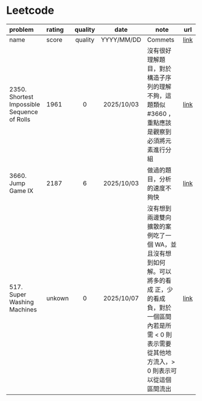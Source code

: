 # Leetcode

| problem           | rating     |quality       | date     | note                 |url|
|:------------------|:-----------|:------------:|:--------:|----------------------|---|
| name |score       | quality            |YYYY/MM/DD|Commets|[link]()|
| 2350. Shortest Impossible Sequence of Rolls|1961        | 0            |2025/10/03|沒有很好理解題目，對於構造子序列的理解不夠，這題類似 #3660 ，重點應該是觀察到必須將元素進行分組 |[link](https://leetcode.cn/problems/shortest-impossible-sequence-of-rolls/description/)|
| 3660. Jump Game IX|2187        | 6            |2025/10/03|做過的題目，分析的速度不夠快|[link](https://leetcode.com/problems/jump-game-ix/description/)|
|517. Super Washing Machines |unkown       | 0            |2025/10/07|沒有想到兩邊雙向擴散的案例吃了一個 WA，並且沒有想到如何解。可以將多的看成 正，少的看成 負，對於一個區間內若是所需 < 0 則表示需要從其他地方流入，> 0 則表示可以從這個區間流出|[link](https://leetcode.cn/problems/super-washing-machines/solutions/1023234/acmjin-pai-ti-jie-tan-xin-bian-cheng-xio-mp7n/)|
